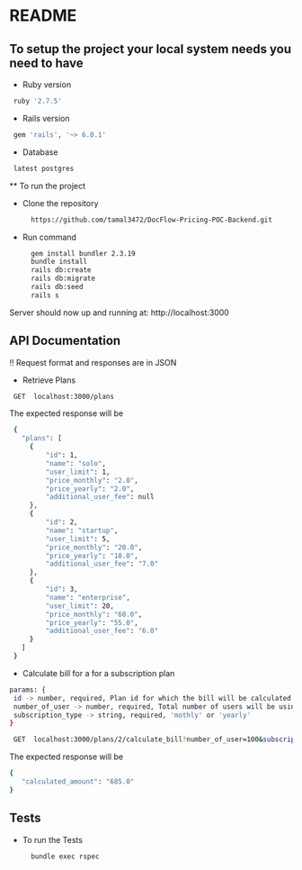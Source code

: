 # README

## To setup the project your local system needs you need to have

* Ruby version
```bash
 ruby '2.7.5'
```

* Rails version
```bash
 gem 'rails', '~> 6.0.1'
```

* Database
```bash
 latest postgres
```

** To run the project

- Clone the repository

  ```bash
    https://github.com/tamal3472/DocFlow-Pricing-POC-Backend.git
  ```

- Run command

  ```bash
    gem install bundler 2.3.19
    bundle install
    rails db:create
    rails db:migrate
    rails db:seed
    rails s
  ```
Server should now up and running at: http://localhost:3000

## **API Documentation**
:bangbang:  Request format and responses are in JSON

- Retrieve Plans
 ```bash
  GET  localhost:3000/plans
```
The expected response will be
 ```bash
  {
    "plans": [
      {
          "id": 1,
          "name": "solo",
          "user_limit": 1,
          "price_monthly": "2.0",
          "price_yearly": "2.0",
          "additional_user_fee": null
      },
      {
          "id": 2,
          "name": "startup",
          "user_limit": 5,
          "price_monthly": "20.0",
          "price_yearly": "18.0",
          "additional_user_fee": "7.0"
      },
      {
          "id": 3,
          "name": "enterprise",
          "user_limit": 20,
          "price_monthly": "60.0",
          "price_yearly": "55.0",
          "additional_user_fee": "6.0"
      }
    ]
  }
```


- Calculate bill for a for a subscription plan
 ```bash
params: {
  id -> number, required, Plan id for which the bill will be calculated
  number_of_user -> number, required, Total number of users will be using the package
  subscription_type -> string, required, 'mothly' or 'yearly'
}

  GET  localhost:3000/plans/2/calculate_bill?number_of_user=100&subscription_type='yearly'
```
The expected response will be
 ```bash
{
    "calculated_amount": "685.0"
}
```

## **Tests**
- To run the Tests

  ```bash
    bundle exec rspec
  ```
